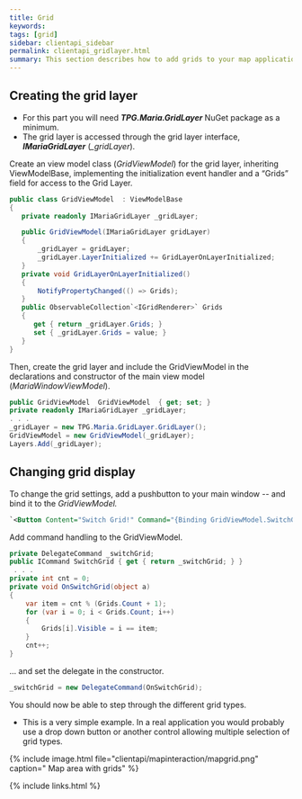 ```yaml
---
title: Grid
keywords: 
tags: [grid]
sidebar: clientapi_sidebar
permalink: clientapi_gridlayer.html
summary: This section describes how to add grids to your map application. 
---
```


## Creating the grid layer

* For this part you will need ***TPG.Maria.GridLayer*** NuGet package as a minimum.
* The grid layer is accessed through the grid layer interface, ***IMariaGridLayer*** (*_gridLayer*).

Create an view model class (*GridViewModel*) for the grid layer, inheriting ViewModelBase, implementing the initialization event handler and a “Grids” field for access to the Grid Layer.

```csharp
public class GridViewModel  : ViewModelBase
{
   private readonly IMariaGridLayer _gridLayer;

   public GridViewModel(IMariaGridLayer gridLayer)
   {
       _gridLayer = gridLayer;
       _gridLayer.LayerInitialized += GridLayerOnLayerInitialized;
   }
   private void GridLayerOnLayerInitialized()
   {
       NotifyPropertyChanged(() => Grids);
   }
   public ObservableCollection`<IGridRenderer>` Grids
   {
      get { return _gridLayer.Grids; }
      set { _gridLayer.Grids = value; }
   }
}

```
Then, create the grid layer and include the GridViewModel in the declarations and constructor of the main view model (*MariaWindowViewModel*).

```csharp
public GridViewModel  GridViewModel  { get; set; }
private readonly IMariaGridLayer _gridLayer;
. . .
_gridLayer = new TPG.Maria.GridLayer.GridLayer();
GridViewModel = new GridViewModel(_gridLayer);
Layers.Add(_gridLayer);
```

## Changing grid display

To change the grid settings, add a pushbutton to your main window -- and bind it to the *GridViewModel.*

```xml
`<Button Content="Switch Grid!" Command="{Binding GridViewModel.SwitchGrid}"/>`
```
 Add command handling to the GridViewModel.

```csharp
private DelegateCommand _switchGrid;
public ICommand SwitchGrid { get { return _switchGrid; } }
 . . .
private int cnt = 0;
private void OnSwitchGrid(object a)
{
	var item = cnt % (Grids.Count + 1);
	for (var i = 0; i < Grids.Count; i++)
	{
		Grids[i].Visible = i == item;
	}
	cnt++;
}
```
… and set the delegate in the constructor.

```csharp
_switchGrid = new DelegateCommand(OnSwitchGrid);
```

You should now be able to step through the different grid types. 

* This is a very simple example. In a real application you would probably use a drop down button or another control allowing multiple selection of grid types.

{% include image.html file="clientapi/mapinteraction/mapgrid.png" caption=" Map area with grids" %}

{% include links.html %}